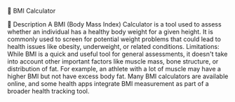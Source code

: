 🌟 BMI Calculator

📌 Description
A BMI (Body Mass Index) Calculator is a tool used to assess whether an individual has a healthy body weight for a given height. It is commonly used to screen for potential weight problems that could lead to health issues like obesity, underweight, or related conditions.
Limitations:
While BMI is a quick and useful tool for general assessments, it doesn't take into account other important factors like muscle mass, bone structure, or distribution of fat. For example, an athlete with a lot of muscle may have a higher BMI but not have excess body fat.
Many BMI calculators are available online, and some health apps integrate BMI measurement as part of a broader health tracking tool.



